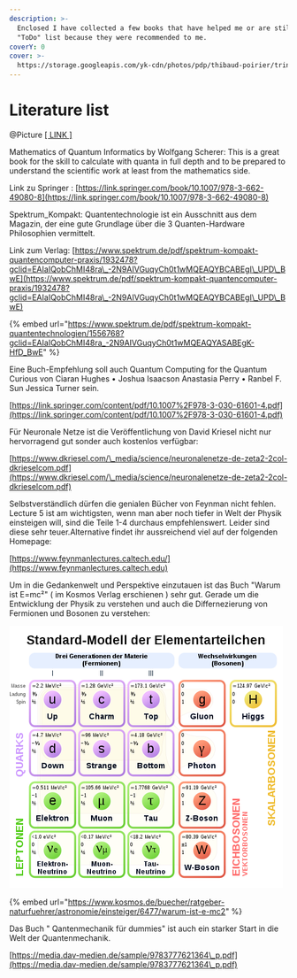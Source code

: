 ```yaml
---
description: >-
  Enclosed I have collected a few books that have helped me or are still on the
  "ToDo" list because they were recommended to me.
coverY: 0
cover: >-
  https://storage.googleapis.com/yk-cdn/photos/pdp/thibaud-poirier/trinity-college-library.jpg
---
```


# Literature list

@Picture [\[ LINK \] ](https://storage.googleapis.com/yk-cdn/photos/pdp/thibaud-poirier/trinity-college-library.jpg)

Mathematics of Quantum Informatics by Wolfgang Scherer: This is a great book for the skill to calculate with quanta in full depth and to be prepared to understand the scientific work at least from the mathematics side.

Link zu Springer : [https://link.springer.com/book/10.1007/978-3-662-49080-8](https://link.springer.com/book/10.1007/978-3-662-49080-8)

Spektrum\_Kompakt: Quantentechnologie ist ein Ausschnitt aus dem Magazin, der eine gute Grundlage über die 3 Quanten-Hardware Philosophien vermittelt.

Link zum Verlag: [https://www.spektrum.de/pdf/spektrum-kompakt-quantencomputer-praxis/1932478?gclid=EAIaIQobChMI48ra\_-2N9AIVGuqyCh0t1wMQEAQYBCABEgI\_UPD\_BwE](https://www.spektrum.de/pdf/spektrum-kompakt-quantencomputer-praxis/1932478?gclid=EAIaIQobChMI48ra\_-2N9AIVGuqyCh0t1wMQEAQYBCABEgI\_UPD\_BwE)

{% embed url="https://www.spektrum.de/pdf/spektrum-kompakt-quantentechnologien/1556768?gclid=EAIaIQobChMI48ra_-2N9AIVGuqyCh0t1wMQEAQYASABEgK-HfD_BwE" %}

Eine Buch-Empfehlung soll auch Quantum Computing for the Quantum Curious von Ciaran Hughes • Joshua Isaacson Anastasia Perry • Ranbel F. Sun Jessica Turner sein.

[https://link.springer.com/content/pdf/10.1007%2F978-3-030-61601-4.pdf](https://link.springer.com/content/pdf/10.1007%2F978-3-030-61601-4.pdf)

Für Neuronale Netze ist die Veröffentlichung von David Kriesel nicht nur hervorragend gut sonder auch kostenlos verfügbar:

[https://www.dkriesel.com/\_media/science/neuronalenetze-de-zeta2-2col-dkrieselcom.pdf](https://www.dkriesel.com/\_media/science/neuronalenetze-de-zeta2-2col-dkrieselcom.pdf)

Selbstverständlich dürfen die genialen Bücher von Feynman nicht fehlen. Lecture 5 ist am wichtigsten, wenn man aber noch tiefer in Welt der Physik einsteigen will, sind die Teile 1-4 durchaus empfehlenswert. Leider sind diese sehr teuer.Alternative findet ihr aussreichend viel auf der folgenden Homepage:

[https://www.feynmanlectures.caltech.edu/](https://www.feynmanlectures.caltech.edu)

Um in die Gedankenwelt und Perspektive einzutauen ist das Buch "Warum ist E=mc²" ( im Kosmos Verlag erschienen ) sehr gut. Gerade um die Entwicklung der Physik zu verstehen und auch die Differnezierung von Fermionen und Bosonen zu verstehen:

![](<.gitbook/assets/grafik (57).png>)

{% embed url="https://www.kosmos.de/buecher/ratgeber-naturfuehrer/astronomie/einsteiger/6477/warum-ist-e-mc2" %}

Das Buch " Qantenmechanik für dummies" ist auch ein starker Start in die Welt der Quantenmechanik.

[https://media.dav-medien.de/sample/9783777621364\_p.pdf](https://media.dav-medien.de/sample/9783777621364\_p.pdf)
